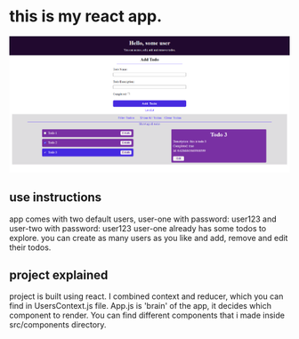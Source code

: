 # this is my react app.
![Design preview for react todo app](./src/assets/screenshot.png)

## use instructions
app comes with two default users, user-one with password: user123 and user-two with password: user123
user-one already has some todos to explore. you can create as many users as you like and add, remove and edit their todos. 

## project explained
project is built using react. I combined context and reducer, which you can find in UsersContext.js file. App.js is 'brain' of the app, it decides which component to render. You can find different components that i made inside src/components directory.